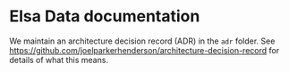 # Elsa Data documentation

We maintain an architecture decision record (ADR) in the
`adr` folder. See https://github.com/joelparkerhenderson/architecture-decision-record
for details of what this means.
